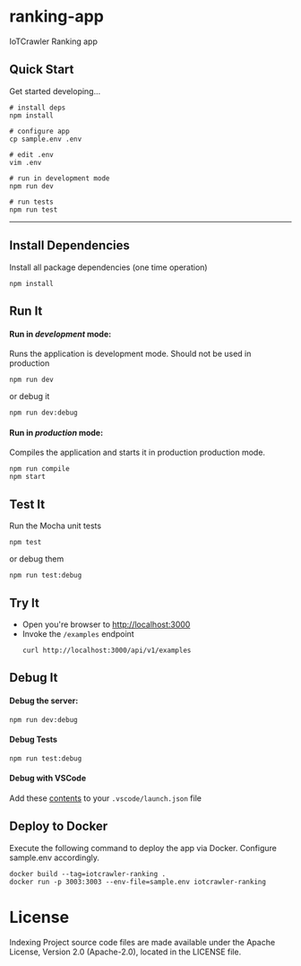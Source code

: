 # ranking-app

IoTCrawler Ranking app

## Quick Start

Get started developing...

```shell
# install deps
npm install

# configure app
cp sample.env .env

# edit .env
vim .env

# run in development mode
npm run dev

# run tests
npm run test
```

---

## Install Dependencies

Install all package dependencies (one time operation)

```shell
npm install
```

## Run It
#### Run in *development* mode:
Runs the application is development mode. Should not be used in production

```shell
npm run dev
```

or debug it

```shell
npm run dev:debug
```

#### Run in *production* mode:

Compiles the application and starts it in production production mode.

```shell
npm run compile
npm start
```

## Test It

Run the Mocha unit tests

```shell
npm test
```

or debug them

```shell
npm run test:debug
```

## Try It
* Open you're browser to [http://localhost:3000](http://localhost:3000)
* Invoke the `/examples` endpoint 
  ```shell
  curl http://localhost:3000/api/v1/examples
  ```


## Debug It

#### Debug the server:

```
npm run dev:debug
```

#### Debug Tests

```
npm run test:debug
```

#### Debug with VSCode

Add these [contents](https://github.com/cdimascio/generator-express-no-stress/blob/next/assets/.vscode/launch.json) to your `.vscode/launch.json` file

## Deploy to Docker

Execute the following command to deploy the app via Docker. Configure sample.env accordingly.

```shell
docker build --tag=iotcrawler-ranking .
docker run -p 3003:3003 --env-file=sample.env iotcrawler-ranking
```

# License

Indexing Project source code files are made available under the Apache License, Version 2.0 (Apache-2.0), located in the LICENSE file.
